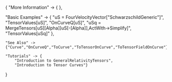{
  "More Information" -> {
  },

  "Basic Examples" -> {
      "uS = FourVelocityVector[\"SchwarzschildGeneric\"]",
      "TensorValues[uS]",
      "OnCurveQ[uS]",
      "uSq = MergeTensors[uS[\[Alpha]]uS[-\[Alpha]],ActWith->Simplify]",
      "TensorValues[uSq]"
    },

    "See Also" ->
    {"Curve","OnCurveQ","ToCurve","ToTensorOnCurve","ToTensorFieldOnCurve"},

    "Tutorials" -> {
        "Introduction to GeneralRelativityTensors",
        "Introduction to Tensor Curves"}

}
